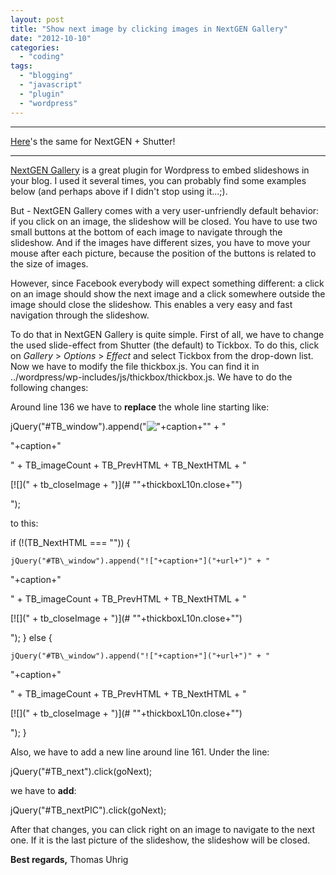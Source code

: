 ```yaml
---
layout: post
title: "Show next image by clicking images in NextGEN Gallery"
date: "2012-10-10"
categories: 
  - "coding"
tags: 
  - "blogging"
  - "javascript"
  - "plugin"
  - "wordpress"
---
```


* * *

[Here](http://tuhrig.de/show-next-image-by-clicking-images-in-nextgen-gallery-with-shutter-effect/)'s the same for NextGEN + Shutter!

* * *

[NextGEN Gallery](http://www.nextgen-gallery.com) is a great plugin for Wordpress to embed slideshows in your blog. I used it several times, you can probably find some examples below (and perhaps above if I didn't stop using it...;).

But - NextGEN Gallery comes with a very user-unfriendly default behavior: if you click on an image, the slideshow will be closed. You have to use two small buttons at the bottom of each image to navigate through the slideshow. And if the images have different sizes, you have to move your mouse after each picture, because the position of the buttons is related to the size of images.

However, since Facebook everybody will expect something different: a click on an image should show the next image and a click somewhere outside the image should close the slideshow. This enables a very easy and fast navigation through the slideshow.

To do that in NextGEN Gallery is quite simple. First of all, we have to change the used slide-effect from Shutter (the default) to Tickbox. To do this, click on _Gallery_ > _Options_ > _Effect_ and select Tickbox from the drop-down list. Now we have to modify the file thickbox.js. You can find it in ../wordpress/wp-includes/js/thickbox/thickbox.js. We have to do the following changes:

Around line 136 we have to **replace** the whole line starting like:

jQuery("#TB\_window").append("!["+caption+"]("+url+")" + "

"+caption+"

" + TB\_imageCount + TB\_PrevHTML + TB\_NextHTML + "

[![](" + tb_closeImage + ")](# ""+thickboxL10n.close+"")

");

to this:

if (!(TB\_NextHTML === "")) {

    jQuery("#TB\_window").append("!["+caption+"]("+url+")" + "

"+caption+"

" + TB\_imageCount + TB\_PrevHTML + TB\_NextHTML + "

[![](" + tb_closeImage + ")](# ""+thickboxL10n.close+"")

");
}
else {

    jQuery("#TB\_window").append("!["+caption+"]("+url+")" + "

"+caption+"

" + TB\_imageCount + TB\_PrevHTML + TB\_NextHTML + "

[![](" + tb_closeImage + ")](# ""+thickboxL10n.close+"")

");
}

Also, we have to add a new line around line 161. Under the line:

jQuery("#TB\_next").click(goNext);

we have to **add**:

jQuery("#TB\_nextPIC").click(goNext);

After that changes, you can click right on an image to navigate to the next one. If it is the last picture of the slideshow, the slideshow will be closed.

**Best regards,** Thomas Uhrig
